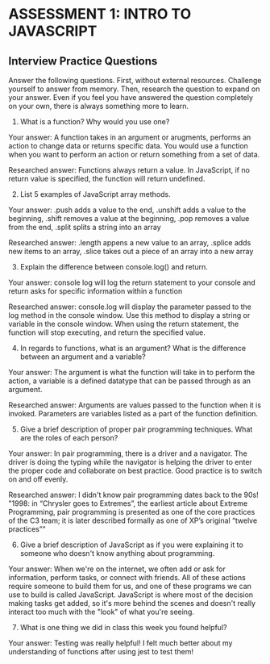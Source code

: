 # ASSESSMENT 1: INTRO TO JAVASCRIPT
## Interview Practice Questions

Answer the following questions. First, without external resources. Challenge yourself to answer from memory. Then, research the question to expand on your answer. Even if you feel you have answered the question completely on your own, there is always something more to learn.   

1. What is a function? Why would you use one?

  Your answer: A function takes in an argument or arugments, performs an action to change data or returns specific data. You would use a function when you want to perform an action or return something from a set of data. 

  Researched answer: Functions always return a value. In JavaScript, if no return value is specified, the function will return undefined.



2. List 5 examples of JavaScript array methods.

  Your answer: .push adds a value to the end, .unshift adds a value to the beginning, .shift removes a value at the beginning, .pop removes a value from the end, .split splits a string into an array

  Researched answer: .length appens a new value to an array, .splice adds new items to an array, .slice takes out a piece of an array into a new array



3. Explain the difference between console.log() and return.

  Your answer: console log will log the return statement to your console and return asks for specific information within a function

  Researched answer: console.log will display the parameter passed to the log method in the console window. Use this method to display a string or variable in the console window. When using the return statement, the function will stop executing, and return the specified value.





4. In regards to functions, what is an argument? What is the difference between an argument and a variable?

  Your answer: The argument is what the function will take in to perform the action, a variable is a defined datatype that can be passed through as an argument. 

  Researched answer: Arguments are values passed to the function when it is invoked. Parameters are variables listed as a part of the function definition.



5. Give a brief description of proper pair programming techniques. What are the roles of each person?

  Your answer: In pair programming, there is a driver and a navigator. The driver is doing the typing while the navigator is helping the driver to enter the proper code and collaborate on best practice. Good practice is to switch on and off evenly. 

  Researched answer: I didn't know pair programming dates back to the 90s! "1998: in “Chrysler goes to Extremes”, the earliest article about Extreme Programming, pair programming is presented as one of the core practices of the C3 team; it is later described formally as one of XP’s original “twelve practices”"



6. Give a brief description of JavaScript as if you were explaining it to someone who doesn't know anything about programming.

  Your answer: When we're on the internet, we often add or ask for information, perform tasks, or connect with friends. All of these actions require someone to build them for us, and one of these programs we can use to build is called JavaScript. JavaScript is where most of the decision making tasks get added, so it's more behind the scenes and doesn't really interact too much with the "look" of what you're seeing. 

7. What is one thing we did in class this week you found helpful?  

  Your answer: Testing was really helpful! I felt much better about my understanding of functions after using jest to test them!
